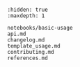 ```{include} ../README.md

```

```{toctree}
:hidden: true
:maxdepth: 1

notebooks/basic-usage
api.md
changelog.md
template_usage.md
contributing.md
references.md
```
